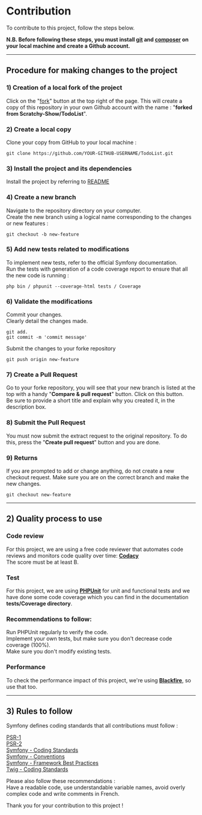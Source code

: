 # Contribution

To contribute to this project, follow the steps below.

**N.B. Before following these steps, you must install [git](https://git-scm.com/) and [composer](https://getcomposer.org/) on your local machine and create a Github account.**

------------------------------------------------------------------------------------------------------------------------------------------

## Procedure for making changes to the project

### 1) Creation of a local fork of the project

Click on the "[fork](https://docs.github.com/en/github/getting-started-with-github/fork-a-repo)" button at the top right of the page. This will create a copy of this repository in your own Github account with the name : "**forked from Scratchy-Show/TodoList**".

### 2) Create a local copy

Clone your copy from GitHub to your local machine :
```
git clone https://github.com/YOUR-GITHUB-USERNAME/TodoList.git
```

### 3) Install the project and its dependencies

Install the project by referring to [README](https://github.com/Scratchy-Show/TodoList/blob/master/README.md)

### 4) Create a new branch

Navigate to the repository directory on your computer.  
Create the new branch using a logical name corresponding to the changes or new features :
```
git checkout -b new-feature
```

### 5) Add new tests related to modifications

To implement new tests, refer to the official Symfony documentation.  
Run the tests with generation of a code coverage report to ensure that all the new code is running :
```
php bin / phpunit --coverage-html tests / Coverage
```

### 6) Validate the modifications

Commit your changes.  
Clearly detail the changes made.
```
git add.
git commit -m 'commit message'
```

Submit the changes to your forke repository
```
git push origin new-feature
```

### 7) Create a Pull Request

Go to your forke repository, you will see that your new branch is listed at the top with a handy "**Compare & pull request**" button. Click on this button.  
Be sure to provide a short title and explain why you created it, in the description box.

### 8) Submit the Pull Request

You must now submit the extract request to the original repository. To do this, press the "**Create pull request**" button and you are done.

### 9) Returns

If you are prompted to add or change anything, do not create a new checkout request. Make sure you are on the correct branch and make the new changes.
```
git checkout new-feature
```

------------------------------------------------------------------------------------------------------------------------------------------

## 2) Quality process to use

### Code review

For this project, we are using a free code reviewer that automates code reviews and monitors code quality over time: **[Codacy](https://www.codacy.com/)**  
The score must be at least B.

### Test

For this project, we are using **[PHPUnit](https://phpunit.de/)** for unit and functional tests and we have done some code coverage which you can find in the documentation **tests/Coverage directory**.

### Recommendations to follow:

Run PHPUnit regularly to verify the code.  
Implement your own tests, but make sure you don't decrease code coverage (100%).  
Make sure you don't modify existing tests.

### Performance

To check the performance impact of this project, we're using **[Blackfire](https://blackfire.io/)**, so use that too.

------------------------------------------------------------------------------------------------------------------------------------------

## 3) Rules to follow

Symfony defines coding standards that all contributions must follow :
 
[PSR-1](https://www.php-fig.org/psr/psr-1/)  
[PSR-2](https://www.php-fig.org/psr/psr-2/)  
[Symfony - Coding Standards](https://symfony.com/doc/current/contributing/code/standards.html)  
[Symfony - Conventions](https://symfony.com/doc/current/contributing/code/conventions.html)  
[Symfony - Framework Best Practices](https://symfony.com/doc/current/best_practices.html)  
[Twig - Coding Standards](https://twig.symfony.com/doc/2.x/coding_standards.html)

Please also follow these recommendations :  
Have a readable code, use understandable variable names, avoid overly complex code and write comments in French.

Thank you for your contribution to this project !
